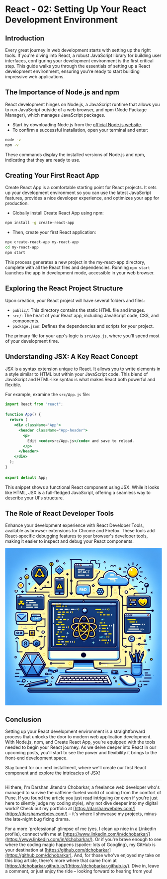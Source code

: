 # React - 02: Setting Up Your React Development Environment

## Introduction

Every great journey in web development starts with setting up the right tools. If you're diving into React, a robust JavaScript library for building user interfaces, configuring your development environment is the first critical step. This guide walks you through the essentials of setting up a React development environment, ensuring you're ready to start building impressive web applications.

## The Importance of Node.js and npm

React development hinges on Node.js, a JavaScript runtime that allows you to run JavaScript outside of a web browser, and npm (Node Package Manager), which manages JavaScript packages.

- Start by downloading Node.js from the [official Node.js website](https://nodejs.org/).
- To confirm a successful installation, open your terminal and enter:

```bash
node -v
npm -v
```

These commands display the installed versions of Node.js and npm, indicating that they are ready to use.

## Creating Your First React App

Create React App is a comfortable starting point for React projects. It sets up your development environment so you can use the latest JavaScript features, provides a nice developer experience, and optimizes your app for production.

- Globally install Create React App using npm:

```bash
npm install -g create-react-app
```

- Then, create your first React application:

```bash
npx create-react-app my-react-app
cd my-react-app
npm start
```

This process generates a new project in the my-react-app directory, complete with all the React files and dependencies. Running `npm start` launches the app in development mode, accessible in your web browser.

## Exploring the React Project Structure

Upon creation, your React project will have several folders and files:

- `public/`: This directory contains the static HTML file and images.
- `src/`: The heart of your React app, including JavaScript code, CSS, and components.
- `package.json`: Defines the dependencies and scripts for your project.

The primary file for your app's logic is `src/App.js`, where you'll spend most of your development time.

## Understanding JSX: A Key React Concept

JSX is a syntax extension unique to React. It allows you to write elements in a style similar to HTML but within your JavaScript code. This blend of JavaScript and HTML-like syntax is what makes React both powerful and flexible.

For example, examine the `src/App.js` file:

```jsx
import React from "react";

function App() {
  return (
    <div className="App">
      <header className="App-header">
        <p>
          Edit <code>src/App.js</code> and save to reload.
        </p>
      </header>
    </div>
  );
}

export default App;
```

This snippet shows a functional React component using JSX. While it looks like HTML, JSX is a full-fledged JavaScript, offering a seamless way to describe your UI's structure.

## The Role of React Developer Tools

Enhance your development experience with React Developer Tools, available as browser extensions for Chrome and Firefox. These tools add React-specific debugging features to your browser's developer tools, making it easier to inspect and debug your React components.

![React Blog Image 2](../images/react_blog_2.png)

## Conclusion

Setting up your React development environment is a straightforward process that unlocks the door to modern web application development. With Node.js, npm, and Create React App, you're equipped with the tools needed to begin your React journey. As we delve deeper into React in our upcoming posts, you'll start to see the power and flexibility it brings to the front-end development space.

Stay tuned for our next installment, where we'll create our first React component and explore the intricacies of JSX!

---

Hi there, I'm Darshan Jitendra Chobarkar, a freelance web developer who's managed to survive the caffeine-fueled world of coding from the comfort of Pune. If you found the article you just read intriguing (or even if you're just here to silently judge my coding style), why not dive deeper into my digital world? Check out my portfolio at [https://darshanwebdev.com/](https://darshanwebdev.com/) – it's where I showcase my projects, minus the late-night bug fixing drama.

For a more 'professional' glimpse of me (yes, I clean up nice in a LinkedIn profile), connect with me at [https://www.linkedin.com/in/dchobarkar/](https://www.linkedin.com/in/dchobarkar/). Or if you're brave enough to see where the coding magic happens (spoiler: lots of Googling), my GitHub is your destination at [https://github.com/dchobarkar](https://github.com/dchobarkar). And, for those who've enjoyed my take on this blog article, there's more where that came from at [https://dchobarkar.github.io/](https://dchobarkar.github.io/). Dive in, leave a comment, or just enjoy the ride – looking forward to hearing from you!
